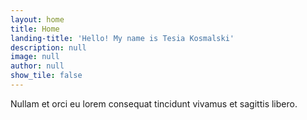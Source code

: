 ```yaml
---
layout: home
title: Home
landing-title: 'Hello! My name is Tesia Kosmalski'
description: null
image: null
author: null
show_tile: false
---
```


Nullam et orci eu lorem consequat tincidunt vivamus et sagittis libero. 
